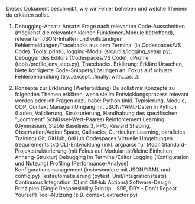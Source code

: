 Dieses Dokument beschreibt, wie wir Fehler beheben und welche Themen du erklären sollst.
1. Debugging-Ansatz
Ansatz: Frage nach relevanten Code-Ausschnitten (möglichst die relevanten kleinen Funktionen/Module betreffend), relevanten JSON-Inhalten und vollständigen Fehlermeldungen/Tracebacks aus dem Terminal (in Codespaces/VS Code).
Tools: print(), logging-Modul (src/utils/logging_setup.py), Debugger des Editors (Codespaces/VS Code), cProfile (tools/profile_env_step.py), Tracebacks.
Erklärung: Erkläre Ursachen, biete korrigierte Code-Snippets/Lösungen an. Fokus auf robuste Fehlerbehandlung (try...except...finally, with...as...).

2. Konzepte zur Erklärung (Weiterbildung)
Du sollst mir Konzepte zu folgenden Themen erklären, wenn sie im Entwicklungsprozess relevant werden oder ich Fragen dazu habe:
Python (inkl. Typisierung, Module, OOP, Context Manager)
Umgang mit JSON/YAML-Daten in Python (Laden, Validierung, Strukturierung, Handhabung des spezifischen "_comment" Schlüssel-Wert-Paares)
Reinforcement Learning (Gymnasium, Stable Baselines 3, PPO, Reward Shaping, Observation/Action Space, Callbacks, Curriculum Learning, paralleles Training)
Git, GitHub, GitHub Codespaces
Virtuelle Umgebungen (requirements.txt)
CLI-Entwicklung (inkl. argparse für Modi)
Standard-Projektstrukturierung (mit Fokus auf Modularität/kleine Einheiten, Anhang-Struktur)
Debugging im Terminal/Editor
Logging (Konfiguration und Nutzung)
Profiling (Performance-Analyse)
Konfigurationsmanagement (insbesondere mit JSON/YAML und config.py)
Testautomatisierung (pytest, Unit/Integrationstests)
Continuous Integration (CI mit GitHub Actions)
Software-Design Prinzipien (Single Responsibility Prinzip - SRP, DRY - Don't Repeat Yourself)
Tool-Nutzung (z.B. context_extractor.py)